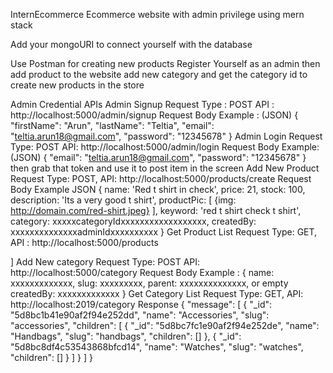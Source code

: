 InternEcommerce
Ecommerce website with admin privilege using mern stack

Add your mongoURI to connect yourself with the database

Use Postman for creating new products Register Yourself as an admin then add product to the website add new category and get the category id to create new products in the store

Admin Credential APIs
Admin Signup
Request Type : POST
API : http://localhost:5000/admin/signup
Request Body Example : (JSON)
{
"firstName": "Arun",
"lastName": "Teltia",
"email": "teltia.arun18@gmail.com",
"password": "12345678"
}
Admin Login
Request Type: POST
API: http://localhost:5000/admin/login
Request Body Example: (JSON)
{
"email": "teltia.arun18@gmail.com",
"password": "12345678"
}
then grab that token and use it to post item in the screen
Add New Product
Request Type: POST,
API: http://localhost:5000/products/create
Request Body Example JSON
{
name: 'Red t shirt in check',
price: 21,
stock: 100,
description: 'Its a very good t shirt',
productPic: [
{img: http://domain.com/red-shirt.jpeg}
],
keyword: 'red t shirt check t shirt',
category: xxxxxcategoryIdxxxxxxxxxxxxxxxxxx,
createdBy: xxxxxxxxxxxxxxadminIdxxxxxxxxxx
}
Get Product List
Request Type: GET,
API : http://localhost:5000/products

]
Add New category
Request Type: POST
API: http://localhost:5000/category
Request Body Example : {
name: xxxxxxxxxxxxx,
slug: xxxxxxxxx,
parent: xxxxxxxxxxxxxx, or empty
createdBy: xxxxxxxxxxxxx
}
Get Category List
Request Type: GET,
API: http://localhost:2019/category
Response {
"message": [
{
"\_id": "5d8bc1b41e90af2f94e252dd",
"name": "Accessories",
"slug": "accessories",
"children": [
{
"\_id": "5d8bc7fc1e90af2f94e252de",
"name": "Handbags",
"slug": "handbags",
"children": []
},
{
"\_id": "5d8bc8df4c53543868bfcd14",
"name": "Watches",
"slug": "watches",
"children": []
}
]
}
]
}
